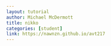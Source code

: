 ```yaml
---
layout: tutorial
author: Michael McDermott
title: nikko
categories: [student]
link: https://nawnzn.github.io/avt217
---
```


